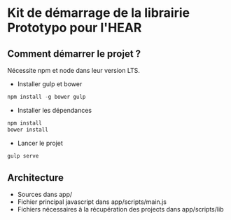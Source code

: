 # Kit de démarrage de la librairie Prototypo pour l'HEAR

## Comment démarrer le projet ?

Nécessite npm et node dans leur version LTS.

* Installer gulp et bower
```js
npm install -g bower gulp
```

* Installer les dépendances
```js
npm install
bower install
```

* Lancer le projet
```js
gulp serve
```


## Architecture

* Sources dans app/
* Fichier principal javascript dans app/scripts/main.js
* Fichiers nécessaires à la récupération des projects dans app/scripts/lib
